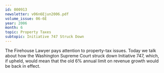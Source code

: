 ```yaml
---
id: 000913
newsletter: v06n6Ejun2006.pdf
volume_issue: 06-6E
year: 2006
month: 6
topic: Property Taxes
subtopic: Initiative 747 Struck Down
---
```


The Firehouse Lawyer pays attention to property-tax issues. Today we talk about how the Washington Supreme Court struck down Initiative 747, which, if upheld, would mean that
the old 6% annual limit on revenue growth would be back in effect.